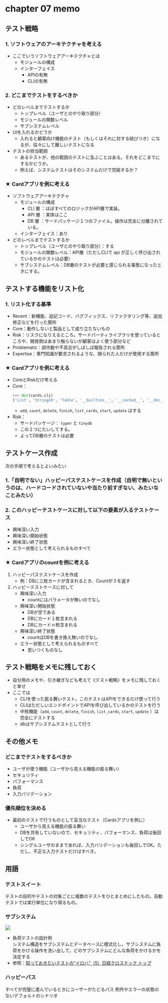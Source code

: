 # chapter 07 memo


## テスト戦略

### 1. ソフトウェアのアーキテクチャを考える
+ ここでいうソフトウェアアーキテクチャとは
    + モジュールの構成
    + インターフェイス
        + APIの有無
        + CLIの有無

### 2. どこまでテストをするべきか
+ どのレベルまでテストするか
    + トップレベル（ユーザとのやり取り部分）
    + モジュールの関数レベル
    + サブシステムレベル
+ UIを入れるかどうか
    + 入れると顧客向け機能のテスト（もしくはそれに対する結びつき）になるが、往々にして難しいテストになる
+ テストの担当範囲
    + あるテストが、他の範囲のテストに及ぶことはある。それをどこまでにするかどうか。
    + 例えば、システムテストはそのシステムだけで完結するか？

### ★ Cardアプリを例に考える
+ ソフトウェアアーキテクチャ
    + モジュールの構成
        + CLI 層 ：ほぼすべてのロジックがAPI層で実装。
        + API 層 ：実体はここ
        + DB 層 ：サードパッケージ１つのファイル。操作は完全に分離されている。
    + インターフェイス：あり
+ どのレベルまでテストするか
    + トップレベル（ユーザとのやり取り部分）：する
    + モジュールの関数レベル：API層（ただしCLIで api が正しく呼び出されているかのテストは必要）
    + サブシステムレベル：DB層のテストが必要と感じられる事態になったときにする。

## テストする機能をリスト化

### 1. リスト化する基準
+ Recent：新機能、追記コード、バグフィックス、リファクタリング等、追加修正などを行った箇所
+ Core：動作しないと製品として成り立たないもの
+ Risk：リスクになりえるところ。サードパーティライブラリを使っているところや、開発側はあまり触らないが顧客はよく使う部分など
+ Problematic：誤作動や不具合がしばしば報告される箇所
+ Expertise：専門知識が要求されるような、限られた人だけが使用する箇所

### ★ Cardアプリを例に考える
+ CoreとRiskだけ考える
+ Core：
    ```python 
    >>> dir(cards.cli)
    ['List', 'StringIO', 'Table', '__builtins__', '__cached__', '__doc__', '__file__', '__loader__', '__name__', '__package__', '__spec__', 'add', 'app', 'cards', 'cards_db', 'config', 'contextmanager', 'count', 'delete', 'finish', 'get_path', 'list_cards', 'main', 'os', 'pathlib', 'rich', 'start', 'typer', 'update', 'version']
    ```
    + `add`, `count`, `delete`, `finish`, `list_cards`, `start`, `update` はする
+ Risk：
    + サードパッケージ： `typer` と `tinydb` 
    + この２つにたいしてする。
    + よってDB層のテストは必要

## テストケース作成

次の手順で考えるとよいみたい
### 1.「自明でない」ハッピーパステストケースを作成（自明で無いというのは、ハードコードされていないや当たり前すぎない、みたいなことみたい）
### 2. このハッピーテストケースに対して以下の要素が入るテストケース
+ 興味深い入力
+ 興味深い開始状態
+ 興味深い終了状態
+ エラー状態として考えられるものすべて

### ★ Cardアプリのcountを例に考える
1. ハッピーパステストケースを作成
    + 例：DBに三枚カードが含まれるとき、Countが３を返す
1. ハッピーテストケースに対して
    + 興味深い入力
        + countにはパラメータが無いのでなし
    + 興味深い開始状態
        + DBが空である
        + DBにカード１枚含まれる
        + DBにカードｎ枚含まれる
    + 興味深い終了状態
        + countはDBを書き換え無いのでなし
    + エラー状態として考えられるものすべて
        + 思いつくものなし

## テスト戦略をメモに残しておく

+ 自分用のメモや、引き継ぎなども考えて《テスト戦略》をメモに残しておくと幸せ
+ ここでは
    + CLIを使った振る舞いテスト。このテストはAPIをできるだけ使って行う
    + CLIはただしいエンドポイントでAPIを呼び出しているかのテストを行う
    + 中核機能（`add`, `count`, `delete`, `finish`, `list_cards`, `start`, `update` ）は完全にテストする
    + dbはサブシステムテストとして行う

## その他メモ

### どこまでテストをするべきか
+ ユーザが使う機能（ユーザから見える機能の振る舞い）
+ セキュリティ
+ パフォーマンス
+ 負荷
+ 入力バリデーション

### 優先順位を決める
+ 最初のテストで行うものとして妥当なテスト（Cardsアプリを例に）
    + ユーザから見える機能の振る舞い
    + DBを共有していないので、セキュリティ、パフォーマンス、負荷は後回しでOK
    + シングルユーザのままであれば、入力バリデーションも後回しでOK。ただし、不正な入力テストだけはすべき。


## 用語

### テストスイート
テストの目的やテストの対象ごとに複数のテストをひとまとめにしたもの。自動テストでは実行単位になり得るもの。

### サブシステム
![](https://xtech.nikkei.com/it/article/COLUMN/20051102/223966/zu44.jpg)
- 負荷テストの設計例<BR>システム構造をサブシステムとデータベースに模式化し，サブシステムに負荷をかける操作を洗い出して，どのサブシステムにどんな負荷をかけるかを決定する
- 参照：[知っておきたいテストの“イロハ”（5）日経クロステック トップ](https://xtech.nikkei.com/it/article/COLUMN/20051102/223966/)

### ハッピーパス
すべてが完璧に進んでいるときにユーザーがたどるパス
例外やエラーの状態のないデフォルトのシナリオ

